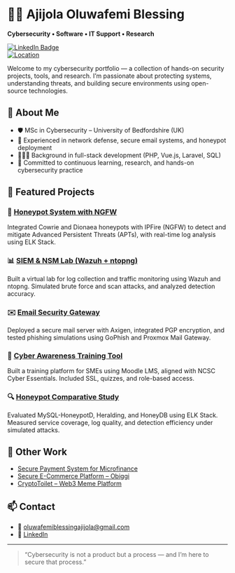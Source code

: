 # 👨‍💻 Ajijola Oluwafemi Blessing  
**Cybersecurity • Software • IT Support • Research**

[![LinkedIn Badge](https://img.shields.io/badge/LinkedIn-Profile-blue?logo=linkedin&style=flat-square)](https://www.linkedin.com/in/ajijola-oluwafemi-ba839712a)  
[![Location](https://img.shields.io/badge/Based_in-United_Kingdom-007EC6?style=flat-square)](https://www.google.com/maps/place/Luton,+UK)

Welcome to my cybersecurity portfolio — a collection of hands-on security projects, tools, and research. I’m passionate about protecting systems, understanding threats, and building secure environments using open-source technologies.



## 📌 About Me

- 🛡️ MSc in Cybersecurity – University of Bedfordshire (UK)  
- 🔐 Experienced in network defense, secure email systems, and honeypot deployment  
- 👨🏽‍💻 Background in full-stack development (PHP, Vue.js, Laravel, SQL)  
- 🔭 Committed to continuous learning, research, and hands-on cybersecurity practice



## 🚀 Featured Projects

### 🔐 [Honeypot System with NGFW](./projects/ngfw-honeypot.md)  
Integrated Cowrie and Dionaea honeypots with IPFire (NGFW) to detect and mitigate Advanced Persistent Threats (APTs), with real-time log analysis using ELK Stack.

### 📊 [SIEM & NSM Lab (Wazuh + ntopng)](./projects/siem-ntopng.md)  
Built a virtual lab for log collection and traffic monitoring using Wazuh and ntopng. Simulated brute force and scan attacks, and analyzed detection accuracy.

### ✉️ [Email Security Gateway](./projects/email-gateway.md)  
Deployed a secure mail server with Axigen, integrated PGP encryption, and tested phishing simulations using GoPhish and Proxmox Mail Gateway.

### 🧠 [Cyber Awareness Training Tool](./projects/cyber-awareness.md)  
Built a training platform for SMEs using Moodle LMS, aligned with NCSC Cyber Essentials. Included SSL, quizzes, and role-based access.

### 🔍 [Honeypot Comparative Study](./projects/honeypot-comparative.md)  
Evaluated MySQL-HoneypotD, Heralding, and HoneyDB using ELK Stack. Measured service coverage, log quality, and detection efficiency under simulated attacks.



## 💼 Other Work

- [Secure Payment System for Microfinance](https://m-shoodps.com.ng)  
- [Secure E-Commerce Platform – Obiggi](https://obiggi.com)  
- [CryptoToilet – Web3 Meme Platform](https://cryptotoilet.net)



## 📫 Contact

- 📧 oluwafemiblessingajijola@gmail.com  
- 🔗 [LinkedIn](https://www.linkedin.com/in/ajijola-oluwafemi-ba839712a)

---

> “Cybersecurity is not a product but a process — and I’m here to secure that process.”

